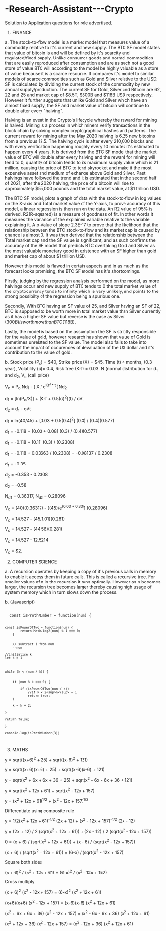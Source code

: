 # -Research-Assistant---Crypto
Solution to Application questions for role advertised.

1. FINANCE

a. The stock-to-flow model is a market model that measures value of a commodity relative to it's current and new supply. The BTC SF model states that value of bitcoin is and will be defined by it's scarcity and regulated/fixed supply. Unlike consumer goods and normal commodities that are easily reproduced after consumption and are as such not a good store of value BTC will according to the model be highly valuable as a store of value because it is a scarce resource. It compares it's model to similar models of scarce commodities such as Gold and Silver relative to the USD. SF is calculated by dividing the current stock of the commodity by new annual supply/production. The current SF for Gold, Silver and Bitcoin are 62, 22 and 25 and market cap of $8.5T, $300B and $118B USD respectively. However it further suggests that unlike Gold and Silver which have an almost fixed supply, the SF and market value of bitcoin will continue to double after every "halving".

Halving is an event in the Crypto's lifecycle whereby the reward for mining is halved. Mining is a process in which miners verify transactions in the block chain by solving complex cryptographical hashes and patterns. The current reward for mining after the May 2020 halving is 6.25 new bitcoins from a previous 12.5. The halving cycle is after every 210,000 blocks and with every verification happening roughly every 10 minutes it's estimated to happen every 4 years. It is derived from the BTC SF model that the market value of BTC will double after every halving and the reward for mining will tend to 0, quantity of bitcoin tends to its maximum supply value which is 21 million, causing the price of BTC to tend skyrocket and make it the most expensive asset and medium of exhange above Gold and Silver. Past halvings have followed the trend and it is estimated that in the second half of 2021, after the 2020 halving, the price of a bitcoin will rise to approximately $55,000 pounds and the total market value, at $1 trillion USD.

The BTC SF model, plots a graph of data with the stock-to-flow in log values on the X-axis and Total market value of the Y-axis, to prove accuracy of this model, a linear regression is then run on the data. An R2 value of 95% is derived. R2(R-squared) is a measure of goodness of fit. In other words it measures the variance of the explained variable relative to the variable explaining it. A p-Value of slope 2.3E-17 to prove that the likelihood that the relationship between the BTC stock-to-flow and its market cap is caused by chance is almost 0. It was then derived that the relationship between the Total market cap and the SF value is significant, and as such confirms the accuracy of the SF model that predicts BTC overtaking Gold and Silver as the most valuable monetary good in existence with an SF higher than gold and market cap of about $1 trillion USD. 

However this model is flawed in certain aspects and in as much as the forecast looks promising, the BTC SF model has it's shortcomings.

Firstly, judging by the regression analysis performed on the model, as more halvings occur and new supply of BTC tends to 0 the total market value of the cryptocurrency tends to infinity which is very unlikely, and points to the strong possibilty of the regression being a spurious one. 

Secondly, With BTC having an SF value of 25, and Silver having an SF of 22, BTC is supposed to be worth more in total market value than Silver currently as it has a higher SF value but reverse is the case as Silver ($300B) is worth more than BTC ($118B). 

Lastly, the model is based on the assumption the SF is strictly responsible for the value of gold, however research has shown that value of Gold is sometimes unrelated to the SF value. The model also fails to take into account the impact of occurences of devaluation of the US dollar and it's contribution to the value of gold.



b. 
Stock price (P<sub>o</sub>) = $40, Strike price (X) = $45, Time (t) 4 months, (0.3 year), Volatility (σ)= 0.4, Risk free (Krf) = 0.03. N (normal distribution for d<sub>1</sub> and d<sub>2</sub>, V<sub>c</sub> (call price)

V<sub>c</sub> = P<sub>o</sub> Nd<sub>1</sub> - ( X / e<sup>Krf * t</sup> )Nd<sub>2</sub>

d<sub>1</sub> = [ln(P<sub>o</sub>/X)] + (Krf + 0.5(σ)<sup>2</sup>)(t) / σ√t 

d<sub>2</sub> = d<sub>1</sub> - σ√t 

d<sub>1</sub> = ln(40/45) + [0.03 + 0.5(0.4)<sup>2</sup>] (0.3) / (0.4)(0.577)

d<sub>1</sub> = -0.118 + [0.03 + 0.08] (0.3) / (0.4)(0.577)

d<sub>1</sub> = -0.118 + [0.11] (0.3) / (0.2308)

d<sub>1</sub> = -0.118 + 0.03663 / (0.2308) = -0.08137 / 0.2308 

d<sub>1</sub> = -0.35

d<sub>2</sub> = -0.353 - 0.2308 

d<sub>2</sub> = -0.58

N<sub>d1</sub> = 0.36317, N<sub>d2</sub> = 0.28096

V<sub>c</sub> = (40)(0.36317) - [(45)/e<sup>(0.03 * 0.33)</sup>] (0.28096) 

V<sub>c</sub> = 14.527 - (45/1.01)(0.281)

V<sub>c</sub> = 14.527 - (44.56)(0.281)

V<sub>c</sub> = 14.527 - 12.5214 

V<sub>c</sub> = $2. 



2. COMPUTER SCIENCE

a. A recursion operates by keeping a copy of it's previous calls in memory to enable it access them in future calls. This is called a recursive tree. For smaller values of n in the recursion it runs optimally. However as n becomes larger, the recursion tree becomes larger thereby causing high usage of system memory which in turn slows down the process. 

b. (Javascript)

<code>
  const isProthNumber = function(num) {


    const isPowerOfTwo = function(num) {
            return Math.log2(num) % 1 === 0;
        }


        // subtract 1 from num
        --num

    //initialise k
    let k = 1



    while (k < (num / k)) {


        if (num % k === 0) {

            if (isPowerOfTwo(num / k))
                //if k × 2<sup>n</sup> + 1
                return true;
        }

        k = k + 2;

    }

    return false;

    }

    console.log(isProthNumber(3))
</code>


3. MATHS 

 y = sqrt((x+6)<sup>2</sup> + 25) + sqrt((x-6)<sup>2</sup> + 121)
 
 y = sqrt((x+6)(x+6) + 25) + sqrt((x-6)(x-6) + 121)
 
 y = sqrt(x<sup>2</sup> + 6x + 6x + 36 + 25) + sqrt(x<sup>2</sup> - 6x - 6x + 36 + 121)
 
 y = sqrt(x<sup>2</sup> + 12x + 61) + sqrt(x<sup>2</sup> - 12x + 157)
 
 y = (x<sup>2</sup> + 12x + 61)<sup>1/2</sup> + (x<sup>2</sup> - 12x + 157)<sup>1/2</sup>
 
 Differentiate using composite rule
 
 y = 1/2(x<sup>2</sup> + 12x + 61)<sup>-1/2</sup> (2x + 12) + (x<sup>2</sup> - 12x + 157)<sup>-1/2</sup> (2x - 12)
 
 y = (2x + 12) / 2 (sqrt(x<sup>2</sup> + 12x + 61)) + (2x - 12) / 2 (sqrt(x<sup>2</sup> - 12x + 157)) 
 
 0 = (x + 6) / (sqrt(x<sup>2</sup> + 12x + 61)) + (x - 6) / (sqrt(x<sup>2</sup> - 12x + 157))
 
 (x + 6) / (sqrt(x<sup>2</sup> + 12x + 61)) = (6-x) / (sqrt(x<sup>2</sup> - 12x + 157))
 
 Square both sides
 
 (x + 6)<sup>2</sup> / (x<sup>2</sup> + 12x + 61) = (6-x)<sup>2</sup> / (x<sup>2</sup> - 12x + 157)
 
 Cross multiply
 
 (x + 6)<sup>2</sup> (x<sup>2</sup> - 12x + 157) = (6-x)<sup>2</sup> (x<sup>2</sup> + 12x + 61)
 
 (x+6)(x+6) (x<sup>2</sup> - 12x + 157) = (x-6)(x-6) (x<sup>2</sup> + 12x + 61)
 
 (x<sup>2</sup> + 6x + 6x + 36) (x<sup>2</sup> - 12x + 157) = (x<sup>2</sup> - 6x - 6x + 36) (x<sup>2</sup> + 12x + 61)

(x<sup>2</sup> + 12x + 36) (x<sup>2</sup> - 12x + 157) = (x<sup>2</sup> - 12x + 36) (x<sup>2</sup> + 12x + 61)

